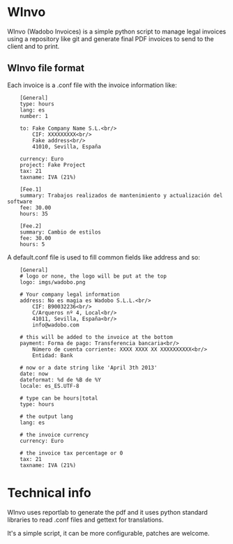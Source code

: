 # WInvo

WInvo (Wadobo Invoices) is a simple python script to manage legal invoices
using a repository like git and generate final PDF invoices to send to the
client and to print.

## WInvo file format

Each invoice is a .conf file with the invoice information like:

```
    [General]
    type: hours
    lang: es
    number: 1

    to: Fake Company Name S.L.<br/>
        CIF: XXXXXXXXX<br/>
        Fake address<br/>
        41010, Sevilla, España

    currency: Euro
    project: Fake Project
    tax: 21
    taxname: IVA (21%)

    [Fee.1]
    summary: Trabajos realizados de mantenimiento y actualización del software
    fee: 30.00
    hours: 35

    [Fee.2]
    summary: Cambio de estilos
    fee: 30.00
    hours: 5
```

A default.conf file is used to fill common fields like address and so:

```
    [General]
    # logo or none, the logo will be put at the top
    logo: imgs/wadobo.png

    # Your company legal information
    address: No es magia es Wadobo S.L.L.<br/>
        CIF: B90032236<br/>
        C/Arqueros nº 4, Local<br/>
        41011, Sevilla, España<br/>
        info@wadobo.com

    # this will be added to the invoice at the bottom
    payment: Forma de pago: Transferencia bancaria<br/>
        Número de cuenta corriente: XXXX XXXX XX XXXXXXXXXX<br/>
        Entidad: Bank

    # now or a date string like 'April 3th 2013'
    date: now
    dateformat: %d de %B de %Y
    locale: es_ES.UTF-8

    # type can be hours|total
    type: hours

    # the output lang
    lang: es

    # the invoice currency
    currency: Euro

    # the invoice tax percentage or 0
    tax: 21
    taxname: IVA (21%)
```

# Technical info

WInvo uses reportlab to generate the pdf and it uses python standard
libraries to read .conf files and gettext for translations.

It's a simple script, it can be more configurable, patches are welcome.
